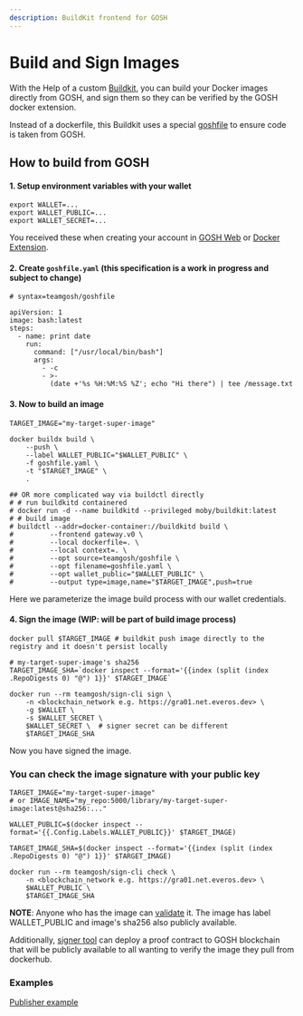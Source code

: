 ```yaml
---
description: BuildKit frontend for GOSH
---
```


# Build and Sign Images

With the Help of a custom [Buildkit](https://github.com/tonlabs/gosh/tree/main/buildkit), you can build your Docker images directly from GOSH, and sign them so they can be verified by the GOSH docker extension.

Instead of a dockerfile, this Buildkit uses a special [goshfile](build-and-sign-images.md#2.-write-goshfile.yaml-this-specification-is-a-work-in-progress-and-subject-to-change) to ensure code is taken from GOSH.

## How to build from GOSH

#### 1. Setup environment variables with your wallet

```
export WALLET=...
export WALLET_PUBLIC=...
export WALLET_SECRET=...
```

You received these when creating your account in [GOSH Web](gosh-web.md) or [Docker Extension](docker-extension.md).

#### 2. Create `goshfile.yaml` (this specification is a work in progress and subject to change)

```
# syntax=teamgosh/goshfile

apiVersion: 1
image: bash:latest
steps:
  - name: print date
    run:
      command: ["/usr/local/bin/bash"]
      args:
        - -c
        - >-
          (date +'%s %H:%M:%S %Z'; echo "Hi there") | tee /message.txt
```

#### 3. Now to build an image

```
TARGET_IMAGE="my-target-super-image"

docker buildx build \
    --push \
    --label WALLET_PUBLIC="$WALLET_PUBLIC" \
    -f goshfile.yaml \
    -t "$TARGET_IMAGE" \
    .

## OR more complicated way via buildctl directly
# # run buildkitd containered
# docker run -d --name buildkitd --privileged moby/buildkit:latest
# # build image
# buildctl --addr=docker-container://buildkitd build \
#         --frontend gateway.v0 \
#         --local dockerfile=. \
#         --local context=. \
#         --opt source=teamgosh/goshfile \
#         --opt filename=goshfile.yaml \
#         --opt wallet_public="$WALLET_PUBLIC" \
#         --output type=image,name="$TARGET_IMAGE",push=true
```

Here we parameterize the image build process with our wallet credentials.

#### 4. Sign the image (WIP: will be part of build image process)

```
docker pull $TARGET_IMAGE # buildkit push image directly to the registry and it doesn't persist locally

# my-target-super-image's sha256
TARGET_IMAGE_SHA=`docker inspect --format='{{index (split (index .RepoDigests 0) "@") 1}}' $TARGET_IMAGE`

docker run --rm teamgosh/sign-cli sign \
    -n <blockchain_network e.g. https://gra01.net.everos.dev> \
    -g $WALLET \
    -s $WALLET_SECRET \
    $WALLET_SECRET \  # signer secret can be different
    $TARGET_IMAGE_SHA
```

Now you have signed the image.

### You can check the image signature with your public key

```
TARGET_IMAGE="my-target-super-image"
# or IMAGE_NAME="my_repo:5000/library/my-target-super-image:latest@sha256:..."

WALLET_PUBLIC=$(docker inspect --format='{{.Config.Labels.WALLET_PUBLIC}}' $TARGET_IMAGE)

TARGET_IMAGE_SHA=$(docker inspect --format='{{index (split (index .RepoDigests 0) "@") 1}}' $TARGET_IMAGE)

docker run --rm teamgosh/sign-cli check \
    -n <blockchain_network e.g. https://gra01.net.everos.dev> \
    $WALLET_PUBLIC \
    $TARGET_IMAGE_SHA
```

**NOTE**: Anyone who has the image can [validate](verify-images-in-docker-extension.md) it. The image has label WALLET\_PUBLIC and image's sha256 also publicly available.

Additionally, [signer tool](https://github.com/tonlabs/gosh/tree/main/content-signature) can deploy a proof contract to GOSH blockchain that will be publicly available to all wanting to verify the image they pull from dockerhub.

### Examples

[Publisher example](https://github.com/tonlabs/gosh/blob/main/buildkit/examples/publisher)
